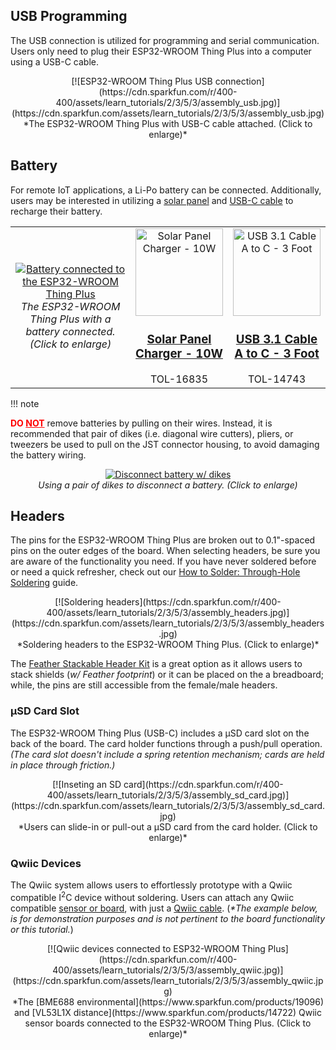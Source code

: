 ## USB Programming
The USB connection is utilized for programming and serial communication. Users only need to plug their ESP32-WROOM Thing Plus into a computer using a USB-C cable.

<center>
[![ESP32-WROOM Thing Plus USB connection](https://cdn.sparkfun.com/r/400-400/assets/learn_tutorials/2/3/5/3/assembly_usb.jpg)](https://cdn.sparkfun.com/assets/learn_tutorials/2/3/5/3/assembly_usb.jpg)<br>
*The ESP32-WROOM Thing Plus with USB-C cable attached. (Click to enlarge)*
</center>


## Battery
For remote IoT applications, a Li-Po battery can be connected. Additionally, users may be interested in utilizing a [solar panel](https://www.sparkfun.com/products/16835) and [USB-C cable](https://www.sparkfun.com/products/14743) to recharge their battery.

<table style="border-style:none">
    <tr>
        <td align="center" width="50%">
            <a href="https://cdn.sparkfun.com/assets/learn_tutorials/2/3/5/3/assembly_batt.jpg"><img alt="Battery connected to the ESP32-WROOM Thing Plus" src="https://cdn.sparkfun.com/r/350-350/assets/learn_tutorials/2/3/5/3/assembly_batt.jpg"></a>
            <br>
            <i>The ESP32-WROOM Thing Plus with a battery connected. (Click to enlarge)</i>
        </td>
        <td align="center">
            <a class="thumb" href="https://www.sparkfun.com/products/16835">
                <center><img src="https://cdn.sparkfun.com/r/500-500/assets/parts/1/5/7/5/6/16835-Solar_Panel_Charger_-_10W-01.jpg" alt="Solar Panel Charger - 10W" height="140">
                </center>
                <h3 class="title">Solar Panel Charger - 10W</h3>
            </a>
            TOL-16835
        </td>
        <td align="center">
            <a class="thumb" href="https://www.sparkfun.com/products/14743">
                <center><img src="https://cdn.sparkfun.com/r/500-500/assets/parts/1/2/9/7/2/14743-USB_3.1_Cable_A_to_C_-_3_Foot-01.jpg" alt="USB 3.1 Cable A to C - 3 Foot" height="140">
                </center>
                <h3 class="title">USB 3.1 Cable A to C - 3 Foot</h3>
            </a>
            TOL-14743
        </td>
    </tr>
</table>

!!! note
    <p><b><span style="color:red">DO <u>NOT</u></span></b> remove batteries by pulling on their wires. Instead, it is recommended that pair of dikes (i.e. diagonal wire cutters), pliers, or tweezers be used to pull on the JST connector housing, to avoid damaging the battery wiring.</p>
    <p><center>
        <a href="https://cdn.sparkfun.com/assets/learn_tutorials/2/3/5/3/assembly_batt_removal.jpg"><img alt="Disconnect battery w/ dikes" src="https://cdn.sparkfun.com/r/400-400/assets/learn_tutorials/2/3/5/3/assembly_batt_removal.jpg"></a>
        <br>
        <i>Using a pair of dikes to disconnect a battery. (Click to enlarge)</i>
    </center></p>


## Headers
The pins for the ESP32-WROOM Thing Plus are broken out to 0.1"-spaced pins on the outer edges of the board. When selecting headers, be sure you are aware of the functionality you need. If you have never soldered before or need a quick refresher, check out our [How to Solder: Through-Hole Soldering](https://learn.sparkfun.com/tutorials/how-to-solder-through-hole-soldering) guide.

<center>
[![Soldering headers](https://cdn.sparkfun.com/r/400-400/assets/learn_tutorials/2/3/5/3/assembly_headers.jpg)](https://cdn.sparkfun.com/assets/learn_tutorials/2/3/5/3/assembly_headers.jpg)<br>
*Soldering headers to the ESP32-WROOM Thing Plus. (Click to enlarge)*
</center>

The [Feather Stackable Header Kit](https://www.sparkfun.com/products/15187) is a great option as it allows users to stack shields (*w/ Feather footprint*) or it can be placed on the a breadboard; while, the pins are still accessible from the female/male headers.


### &micro;SD Card Slot
The ESP32-WROOM Thing Plus (USB-C) includes a &micro;SD card slot on the back of the board. The card holder functions through a push/pull operation. *(The card slot doesn&apos;t include a spring retention mechanism; cards are held in place through friction.)*

<center>
[![Inseting an SD card](https://cdn.sparkfun.com/r/400-400/assets/learn_tutorials/2/3/5/3/assembly_sd_card.jpg)](https://cdn.sparkfun.com/assets/learn_tutorials/2/3/5/3/assembly_sd_card.jpg)<br>
*Users can slide-in or pull-out a &micro;SD card from the card holder. (Click to enlarge)*
</center>


### Qwiic Devices
The Qwiic system allows users to effortlessly prototype with a Qwiic compatible I<sup>2</sup>C device without soldering. Users can attach any Qwiic compatible [sensor or board](https://www.sparkfun.com/qwiic#sensors), with just a [Qwiic cable](https://www.sparkfun.com/products/15081). (*\*The example below, is for demonstration purposes and is not pertinent to the board functionality or this tutorial.*)

<center>
[![Qwiic devices connected to ESP32-WROOM Thing Plus](https://cdn.sparkfun.com/r/400-400/assets/learn_tutorials/2/3/5/3/assembly_qwiic.jpg)](https://cdn.sparkfun.com/assets/learn_tutorials/2/3/5/3/assembly_qwiic.jpg)<br>
*The [BME688 environmental](https://www.sparkfun.com/products/19096) and [VL53L1X distance](https://www.sparkfun.com/products/14722) Qwiic sensor boards connected to the ESP32-WROOM Thing Plus. (Click to enlarge)*
</center>